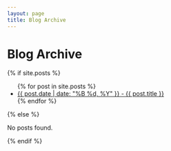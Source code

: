 ```yaml
---
layout: page
title: Blog Archive
---
```


<h1>Blog Archive</h1>

{% if site.posts %}
  <ul>
    {% for post in site.posts %}
      <li><a href="{{ post.url }}">{{ post.date | date: "%B %d, %Y" }} - {{ post.title }}</a></li>
    {% endfor %}
  </ul>
{% else %}
  <p>No posts found.</p>
{% endif %}